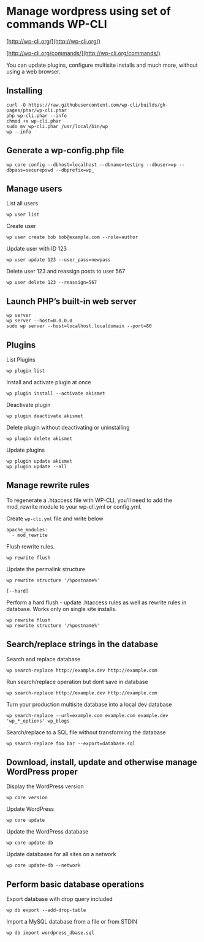 # Manage wordpress using set of commands WP-CLI

[http://wp-cli.org/](http://wp-cli.org/)

[http://wp-cli.org/commands/](http://wp-cli.org/commands/)

You can update plugins, configure multisite installs and much more, without using a web browser.

## Installing
```
curl -O https://raw.githubusercontent.com/wp-cli/builds/gh-pages/phar/wp-cli.phar
php wp-cli.phar --info
chmod +x wp-cli.phar
sudo mv wp-cli.phar /usr/local/bin/wp
wp --info
```

## Generate a wp-config.php file

```
wp core config --dbhost=localhost --dbname=testing --dbuser=wp --dbpass=securepswd --dbprefix=wp_
```

## Manage users

List all users

`wp user list`

Create user

`wp user create bob bob@example.com --role=author`

Update user with ID 123

`wp user update 123 --user_pass=newpass`

Delete user 123 and reassign posts to user 567

`wp user delete 123 --reassign=567`

## Launch PHP’s built-in web server

```
wp server
wp server --host=0.0.0.0
sudo wp server --host=localhost.localdomain --port=80
```

## Plugins

List Plugins

`wp plugin list`

Install and activate plugin at once

`wp plugin install --activate akismet`

Deactivate plugin

`wp plugin deactivate akismet`

Delete plugin without deactivating or uninstalling

`wp plugin delete akismet`

Update plugins

```
wp plugin update akismet
wp plugin update --all
```

## Manage rewrite rules

To regenerate a .htaccess file with WP-CLI, you’ll need to add the mod_rewrite module to your wp-cli.yml or config.yml. 

Create `wp-cli.yml` file and write below

```
apache_modules:
  - mod_rewrite
```

Flush rewrite rules.

`wp rewrite flush`

Update the permalink structure

`wp rewrite structure '/%postname%'`

`[--hard]`

  Perform a hard flush - update .htaccess rules as well as rewrite rules in database. Works only on single site installs.

```
wp rewrite flush
wp rewrite structure '/%postname%'
```

## Search/replace strings in the database

Search and replace database

`wp search-replace http://example.dev http://example.com`

Run search/replace operation but dont save in database

`wp search-replace http://example.dev http://example.com`

Turn your production multisite database into a local dev database

`wp search-replace --url=example.com example.com example.dev 'wp_*_options' wp_blogs`

Search/replace to a SQL file without transforming the database

`wp search-replace foo bar --export=database.sql`

## Download, install, update and otherwise manage WordPress proper

Display the WordPress version

`wp core version`

Update WordPress

`wp core update`

Update the WordPress database

`wp core update-db`

Update databases for all sites on a network

`wp core update-db --network`

##  Perform basic database operations

Export database with drop query included

`wp db export --add-drop-table`

Import a MySQL database from a file or from STDIN

`wp db import wordpress_dbase.sql`
